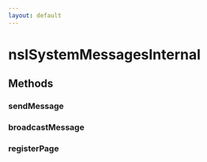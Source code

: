 ```yaml
---
layout: default
---
```


# nsISystemMessagesInternal #

## Methods ##

### sendMessage ###

### broadcastMessage ###

### registerPage ###
